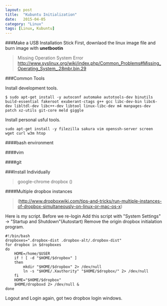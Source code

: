 ```yaml
---
layout: post
title:  "Kubuntu Initialization"
date:   2015-04-05
category: "Linux"
tags: [Linux, Kubuntu]
---
```


###Make a USB Installation Stick
First, downlaod the linux image file and burn image with **unetbootin**

>Missing Operation System Error
http://www.syslinux.org/wiki/index.php/Common_Problems#Missing_Operating_System_.28mbr.bin.29

###Common Tools

Install development tools.

    $ sudo apt-get install -y autoconf automake autotools-dev binutils build-essential fakeroot exuberant-ctags g++ gcc libc-dev-bin libc6-dev libltdl-dev libc++-dev libtool linux-libc-dev m4 manpages-dev patch xz-utils git-core meld giggle

Install personal usful tools.

    sudo apt-get install -y filezilla sakura vim openssh-server screen wget curl w3m htop

####bash environment

####vim

####git


###Install Individually
> google-chrome
> dropbox ()

####Multiple dropbox instances

> (http://www.dropboxwiki.com/tips-and-tricks/run-multiple-instances-of-dropbox-simultaneously-on-linux-or-mac-os-x)

Here is my script. Before we re-login
Add this script with "System Settings" -> "Startup and Shutdown"(Autostart)
Remove the origin dropbox initialation program.

```
#!/bin/bash
dropboxes=".dropbox-dist .dropbox-alt/.dropbox-dist"
for dropbox in $dropboxes
do
    HOME=/home/$USER
    if ! [ -d "$HOME/$dropbox" ]
    then
        mkdir "$HOME/$dropbox" 2> /dev/null
        ln -s "$HOME/.Xauthority" "$HOME/$dropbox/" 2> /dev/null
    fi
    HOME="$HOME/$dropbox"
    $HOME/dropboxd 2> /dev/null &
done
```
Logout and Login again, got two dropbox login windows.
